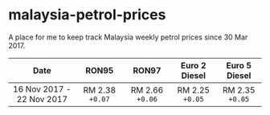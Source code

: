 # malaysia-petrol-prices

A place for me to keep track Malaysia weekly petrol prices since 30 Mar 2017.

|Date|RON95|RON97|Euro 2 Diesel|Euro 5 Diesel|
|:---:|:---:|:---:|:---:|:---:|
|16 Nov 2017 - 22 Nov 2017|RM 2.38 `+0.07`|RM 2.66 `+0.06`|RM 2.25 `+0.05`|RM 2.35 `+0.05`|